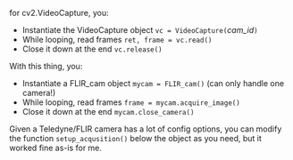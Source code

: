 for cv2.VideoCapture, you:
- Instantiate the VideoCapture object ```vc = VideoCapture(```*cam_id*```)```
- While looping, read frames ```ret, frame = vc.read()```
- Close it down at the end ```vc.release()```

With this thing, you:
- Instantiate a FLIR_cam object ```mycam = FLIR_cam()``` (can only handle one camera!)
- While looping, read frames ```frame = mycam.acquire_image()```
- Close it down at the end ```mycam.close_camera()```

Given a Teledyne/FLIR camera has a lot of config options, you can modify the function ```setup_acqusition()``` below the object as you need, but it worked fine as-is for me.
